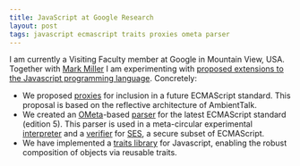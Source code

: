 ```yaml
---
title: JavaScript at Google Research
layout: post
tags: javascript ecmascript traits proxies ometa parser
---
```

I am currently a Visiting Faculty member at Google in Mountain View, USA. Together with [Mark Miller](http://www.erights.org) I am experimenting with [proposed extensions to the Javascript programming language](http://code.google.com/p/es-lab). Concretely:

*   We proposed [proxies](http://wiki.ecmascript.org/doku.php?id=strawman:proxies) for inclusion in a future ECMAScript standard. This proposal is based on the reflective architecture of AmbientTalk.
*   We created an [OMeta](http://tinlizzie.org/ometa)-based [parser](http://es-lab.googlecode.com/svn/trunk/site/esparser/index.html) for the latest ECMAScript standard (edition 5). This parser is used in a meta-circular experimental [interpreter](http://code.google.com/p/es-lab/source/browse/trunk/src/eval/eval.js) and a [verifier](http://code.google.com/p/es-lab/source/browse/trunk/src/ses/verifySES.js) for [SES](http://code.google.com/p/es-lab/wiki/SecureEcmaScript), a secure subset of ECMAScript.
*   We have implemented a [traits library](http://code.google.com/p/es-lab/wiki/Traits) for Javascript, enabling the robust composition of objects via reusable traits.